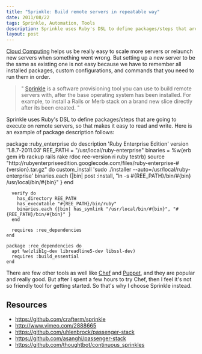 ```yaml
---
title: "Sprinkle: Build remote servers in repeatable way"
date: 2011/08/22
tags: Sprinkle, Automation, Tools
description: Sprinkle uses Ruby's DSL to define packages/steps that are going to execute on remote servers, so that makes it easy to read and write.
layout: post
---
```


[Cloud Computing](http://en.wikipedia.org/wiki/Cloud_computing) helps us be really easy to scale more servers or relaunch new servers when something went wrong. But setting up a new server to be the same as existing one is not easy because we have to remember all installed packages, custom configurations, and commands that you need to run them in order.

>" [Sprinkle](https://github.com/crafterm/sprinkle/) is a software provisioning tool you can use to build remote servers with, after the base operating system has been installed. For example, to install a Rails or Merb stack on a brand new slice directly after its been created. "

Sprinkle uses Ruby's DSL to define packages/steps that are going to execute on remote servers, so that makes it easy to read and write. Here is an example of package description follows:
<script src="https://gist.github.com/1160876.js?file=ruby_enterprise.rb"></script>
<noscript>	
    package :ruby_enterprise do
	  description 'Ruby Enterprise Edition'
	  version '1.8.7-2011.03'
	  REE_PATH = "/usr/local/ruby-enterprise"
	  binaries = %w(erb gem irb rackup rails rake rdoc ree-version ri ruby testrb)
	  source "http://rubyenterpriseedition.googlecode.com/files/ruby-enterprise-#{version}.tar.gz" do
	    custom_install 'sudo ./installer --auto=/usr/local/ruby-enterprise'
	    binaries.each {|bin| post :install, "ln -s #{REE_PATH}/bin/#{bin} /usr/local/bin/#{bin}" }
	  end

	  verify do
	    has_directory REE_PATH
	    has_executable "#{REE_PATH}/bin/ruby"
	    binaries.each {|bin| has_symlink "/usr/local/bin/#{bin}", "#{REE_PATH}/bin/#{bin}" }
	  end

	  requires :ree_dependencies
	end

	package :ree_dependencies do
	  apt %w(zlib1g-dev libreadline5-dev libssl-dev)
	  requires :build_essential
	end
</noscript>

There are few other tools as well like [Chef](http://www.opscode.com/chef/) and [Puppet](http://www.puppetlabs.com/), and they are popular and really good. But after I spent a few hours to try Chef, then I feel it's not so friendly tool for getting started. So that's why I choose Sprinkle instead.

## Resources
* <https://github.com/crafterm/sprinkle>
* <http://www.vimeo.com/2888665>
* <https://github.com/uhlenbrock/passenger-stack>
* <https://github.com/asanghi/passenger-stack>
* <https://github.com/thoughtbot/continuous_sprinkles>
